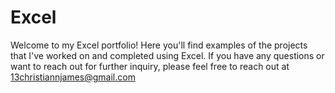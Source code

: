 # Excel
Welcome to my Excel portfolio! Here you'll find examples of the projects that I've worked on and completed using Excel. If you have any questions or want to reach out for further inquiry, please feel free to reach out at 13christiannjames@gmail.com

